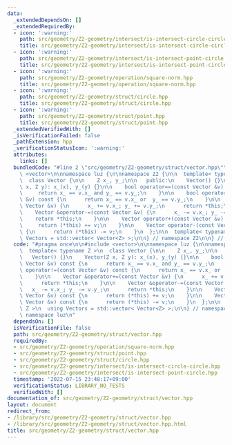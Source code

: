 ```yaml
---
data:
  _extendedDependsOn: []
  _extendedRequiredBy:
  - icon: ':warning:'
    path: src/geometry/Z2-geometry/intersect/is-intersect-circle-circle.hpp
    title: src/geometry/Z2-geometry/intersect/is-intersect-circle-circle.hpp
  - icon: ':warning:'
    path: src/geometry/Z2-geometry/intersect/is-intersect-point-circle.hpp
    title: src/geometry/Z2-geometry/intersect/is-intersect-point-circle.hpp
  - icon: ':warning:'
    path: src/geometry/Z2-geometry/operation/square-norm.hpp
    title: src/geometry/Z2-geometry/operation/square-norm.hpp
  - icon: ':warning:'
    path: src/geometry/Z2-geometry/struct/circle.hpp
    title: src/geometry/Z2-geometry/struct/circle.hpp
  - icon: ':warning:'
    path: src/geometry/Z2-geometry/struct/point.hpp
    title: src/geometry/Z2-geometry/struct/point.hpp
  _extendedVerifiedWith: []
  _isVerificationFailed: false
  _pathExtension: hpp
  _verificationStatusIcon: ':warning:'
  attributes:
    links: []
  bundledCode: "#line 2 \"src/geometry/Z2-geometry/struct/vector.hpp\"\n\n#include\
    \ <vector>\n\nnamespace luz {\n\nnamespace Z2 {\n\n  template< typename Z >\n\
    \  class Vector {\n\n    Z x_, y_;\n\n   public:\n    Vector() {}\n    Vector(Z\
    \ x, Z y): x_(x), y_(y) {}\n\n    bool operator==(const Vector &v) const {\n \
    \     return x_ == v.x_ and y_ == v.y_;\n    }\n\n    bool operator!=(const Vector\
    \ &v) const {\n      return x_ == v.x_ or  y_ == v.y_;\n    }\n\n    Vector &operator+=(const\
    \ Vector &v) {\n      x_ += v.x_; y_ += v.y_;\n      return *this;\n    }\n\n\
    \    Vector &operator-=(const Vector &v) {\n      x_ -= v.x_; y_ -= v.y_;\n  \
    \    return *this;\n    }\n\n    Vector operator+(const Vector &v) const {\n \
    \     return (*this) += v;\n    }\n\n    Vector operator-(const Vector &v) const\
    \ {\n      return (*this) -= v;\n    }\n  };\n\n  template< typename Z >\n  using\
    \ Vectors = std::vector< Vector<Z> >;\n\n} // namespace Z2\n\n} // namespace luz\n"
  code: "#pragma once\n\n#include <vector>\n\nnamespace luz {\n\nnamespace Z2 {\n\n\
    \  template< typename Z >\n  class Vector {\n\n    Z x_, y_;\n\n   public:\n \
    \   Vector() {}\n    Vector(Z x, Z y): x_(x), y_(y) {}\n\n    bool operator==(const\
    \ Vector &v) const {\n      return x_ == v.x_ and y_ == v.y_;\n    }\n\n    bool\
    \ operator!=(const Vector &v) const {\n      return x_ == v.x_ or  y_ == v.y_;\n\
    \    }\n\n    Vector &operator+=(const Vector &v) {\n      x_ += v.x_; y_ += v.y_;\n\
    \      return *this;\n    }\n\n    Vector &operator-=(const Vector &v) {\n   \
    \   x_ -= v.x_; y_ -= v.y_;\n      return *this;\n    }\n\n    Vector operator+(const\
    \ Vector &v) const {\n      return (*this) += v;\n    }\n\n    Vector operator-(const\
    \ Vector &v) const {\n      return (*this) -= v;\n    }\n  };\n\n  template< typename\
    \ Z >\n  using Vectors = std::vector< Vector<Z> >;\n\n} // namespace Z2\n\n} //\
    \ namespace luz\n"
  dependsOn: []
  isVerificationFile: false
  path: src/geometry/Z2-geometry/struct/vector.hpp
  requiredBy:
  - src/geometry/Z2-geometry/operation/square-norm.hpp
  - src/geometry/Z2-geometry/struct/point.hpp
  - src/geometry/Z2-geometry/struct/circle.hpp
  - src/geometry/Z2-geometry/intersect/is-intersect-circle-circle.hpp
  - src/geometry/Z2-geometry/intersect/is-intersect-point-circle.hpp
  timestamp: '2022-07-15 23:48:17+09:00'
  verificationStatus: LIBRARY_NO_TESTS
  verifiedWith: []
documentation_of: src/geometry/Z2-geometry/struct/vector.hpp
layout: document
redirect_from:
- /library/src/geometry/Z2-geometry/struct/vector.hpp
- /library/src/geometry/Z2-geometry/struct/vector.hpp.html
title: src/geometry/Z2-geometry/struct/vector.hpp
---
```

